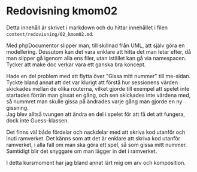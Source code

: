 ---
---
Redovisning kmom02
=========================

Detta innehåll är skrivet i markdown och du hittar innehållet i filen `content/redovisning/02_kmom02.md`.

Med phpDocumentor slipper man, till skillnad från UML, att själv göra en modellering. Dessutom kan det vara enklare att hitta det man letar efter, då man slipper gå igenom alla ens filer, utan istället kan gå via namespacen.
Tycker att make doc verkar vara ett ganska bra koncept.

Hade en del problem med att flytta över "Gissa mitt nummer" till me-sidan. Tyckte bland annat att det var klurigt att förstå hur sessionens värden skickades mellan de olika routerna, vilket gjorde till exempel att spelet inte startades förrän man gissat en gång, och sen skickades inte värdena med, så nummret man skulle gissa på ändrades varje gång man gjorde en ny gissning.
<br>Jag blev alltså tvungen att ändra en del i spelet för att få det att fungera, dock inte Guess-klassen.

Det finns väl både fördelar och nackdelar med att skriva kod utanför och inuti ramverket. Det känns som att det är enklare att skriva kod utanför ramverket, i alla fall om man ska göra ett spel, så som gissa mitt nummer. Samtidigt blir det snyggare om man lägger in det i ramverket.

I detta kursmoment har jag bland annat lärt mig om arv och komposition.
